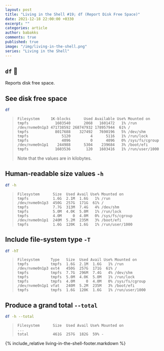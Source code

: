 ```yaml
---
layout: post
title: "Living in the Shell #19; df (Report Disk Free Space)"
date: 2021-12-18 22:00:00 +0330
excerpt: ""
categories: article
author: babakks
comments: true
published: true
image: "/img/living-in-the-shell.png"
series: "Living in the Shell"
---
```


## `df` 💾

Reports disk free space.

## See disk free space

```sh
df
```

> ```text
> Filesystem     1K-blocks      Used Available Use% Mounted on
> tmpfs            1603540      2068   1601472   1% /run
> /dev/nvme0n1p3 471738592 268747932 178957944  61% /
> tmpfs            8017688    327492   7690196   5% /dev/shm
> tmpfs               5120         4      5116   1% /run/lock
> tmpfs               4096         0      4096   0% /sys/fs/cgroup
> /dev/nvme0n1p1    244988      5304    239684   3% /boot/efi
> tmpfs            1603536       120   1603416   1% /run/user/1000
> ```
>
> Note that the values are in kilobytes.

## Human-readable size values `-h`

```sh
df -h
```

> ```text
> Filesystem      Size  Used Avail Use% Mounted on
> tmpfs           1.6G  2.1M  1.6G   1% /run
> /dev/nvme0n1p3  450G  257G  171G  61% /
> tmpfs           7.7G  313M  7.4G   4% /dev/shm
> tmpfs           5.0M  4.0K  5.0M   1% /run/lock
> tmpfs           4.0M     0  4.0M   0% /sys/fs/cgroup
> /dev/nvme0n1p1  240M  5.2M  235M   3% /boot/efi
> tmpfs           1.6G  120K  1.6G   1% /run/user/1000
> ```

## Include file-system type `-T`

```sh
df -hT
```

> ```text
> Filesystem     Type   Size  Used Avail Use% Mounted on
> tmpfs          tmpfs  1.6G  2.1M  1.6G   1% /run
> /dev/nvme0n1p3 ext4   450G  257G  171G  61% /
> tmpfs          tmpfs  7.7G  296M  7.4G   4% /dev/shm
> tmpfs          tmpfs  5.0M  4.0K  5.0M   1% /run/lock
> tmpfs          tmpfs  4.0M     0  4.0M   0% /sys/fs/cgroup
> /dev/nvme0n1p1 vfat   240M  5.2M  235M   3% /boot/efi
> tmpfs          tmpfs  1.6G  120K  1.6G   1% /run/user/1000
> ```

## Produce a grand total `--total`

```sh
df -h --total
```

> ```text
> Filesystem      Size  Used Avail Use% Mounted on
> ...
> total           461G  257G  182G  59% -
> ```

{% include_relative living-in-the-shell-footer.markdown %}
